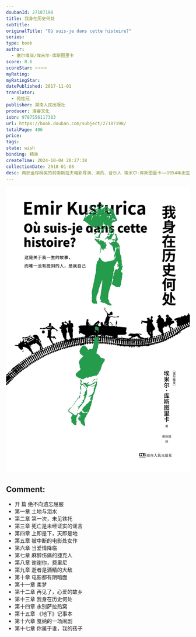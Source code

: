 ```yaml
---
doubanId: 27187198
title: 我身在历史何处
subTitle: 
originalTitle: "Où suis-je dans cette histoire?"
series: 
type: book
author: 
  - 塞尔维亚/埃米尔·库斯图里卡
score: 8.6
scoreStar: ⭐⭐⭐⭐
myRating: 
myRatingStar: 
datePublished: 2017-11-01
translator: 
  - 苑桂冠
publisher: 湖南人民出版社
producer: 浦睿文化
isbn: 9787556117383
url: https://book.douban.com/subject/27187198/
totalPage: 406
price: 
tags: 
state: wish
binding: 精装
createTime: 2024-10-04 20:27:38
collectionDate: 2018-01-08
desc: 两获金棕榈奖的前南斯拉夫电影导演、演员、音乐人 埃米尔·库斯图里卡——1954年出生于萨拉热窝，是世界上伟大的电影艺术家之一，他的人生正如他的电影：激烈、丰富、不羁，音乐无处不在。在这部回忆录中，他将个人经历与南斯拉夫——这个消失的国度、昔日的祖国——的历史交织在一起。从上世纪50年代他还是个住在萨拉热窝的塞尔维亚小孩开始讲起，回望摧毁祖国的那场战争，中间穿插了自己在电影创作中取得的成就、与约翰尼·德普的友谊以及对费里尼的仰慕之情……带着电影中同样的真诚与诗意，库斯图里卡向我们讲述了一切。埃米尔·库斯图里卡（Emir Kusturica），前南斯拉夫电影导演、演员、音乐人。1954年出生于前南斯拉夫的萨拉热窝。1971年开始在布拉格表演艺术学院学习电影。1993年开始在纽约担任哥伦比亚大学电影学教授。他导演的电影《爸爸出差时》和《地下》，两度获戛纳电影节 金棕榈奖。库斯图里卡先后在美国和法国生活了14年后，回到了库斯腾多尔弗——一个他在波斯尼亚和塞尔维亚的交界处的山上建造的村庄，现在生活于此。
---
```


![image](99.Attachments/Files/s29596586.jpg)

Comment: 
---



  - 开  篇 绝不向遗忘屈服
  - 第一章 土地与泪水
  - 第二章 第一次，未见铁托
  - 第三章 死亡是未经证实的谣言
  - 第四章 上即是下，天即是地
  - 第五章 被中断的电影处女作
  - 第六章 当爱情降临
  - 第七章 麻醉伤痛的捷克人
  - 第八章 谢谢你，费里尼
  - 第九章 逝者是酒精的大敌
  - 第十章 电影都有阴暗面
  - 第十一章 柔梦
  - 第十二章 再见了，心爱的故乡
  - 第十三章 我身在历史何处
  - 第十四章 永别萨拉热窝
  - 第十五章 《地下》记事本
  - 第十六章  戛纳的一场闹剧
  - 第十七章 你属于谁，我的孩子
